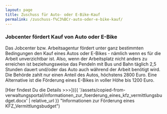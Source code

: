 ```yaml
---
layout: page
title: Zuschuss für Auto- oder E-Bike-Kauf
permalink: /zuschuss-f%C3%BCr-auto-oder-e-bike-kauf/
---
```


### Jobcenter fördert Kauf von Auto oder E\-Bike


Das Jobcenter bzw. Arbeitsagentur fördert unter ganz bestimmten Bedingungen den Kauf eines Autos oder E\-Bikes \- nämlich wenn es für die Arbeit unverzichtbar ist. Also, wenn der Arbeitsplatz nicht anders zu erreichen ist beziehungsweise das Pendeln mit Bus und Bahn täglich 2,5 Stunden dauert und/oder das Auto auch während der Arbeit benötigt wird. Die Behörde zahlt nur einen Anteil des Autos, höchstens 2800 Euro. Eine Alternative ist die Förderung eines E\-Bikes in voller Höhe bis 1200 Euro.



[Hier findest Du die Details \>\>\>]({{ '/assets/copied-from-verwaltungsportal/informationen_zur_foerderung_eines_kfz_vermittlungsbudget.docx' | relative_url }} "Informationen zur Förderung eines KFZ_Vermittlungsbudget")


